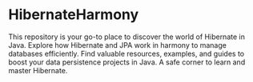 # HibernateHarmony
This repository is your go-to place to discover the world of Hibernate in Java. Explore how Hibernate and JPA work in harmony to manage databases efficiently. Find valuable resources, examples, and guides to boost your data persistence projects in Java. A safe corner to learn and master Hibernate.
